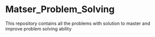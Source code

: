 # Matser_Problem_Solving
This repository contains all the problems with solution to master and improve problem solving ability
